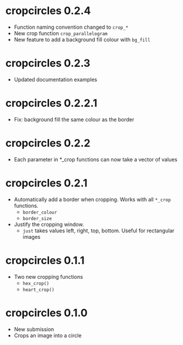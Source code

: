 # cropcircles 0.2.4

* Function naming convention changed to `crop_*`
* New crop function `crop_parallelogram`
* New feature to add a background fill colour with `bg_fill`


# cropcircles 0.2.3

* Updated documentation examples


# cropcircles 0.2.2.1

* Fix: background fill the same colour as the border


# cropcircles 0.2.2

* Each parameter in *_crop functions can now take a vector of values


# cropcircles 0.2.1

* Automatically add a border when cropping. Works with all `*_crop` functions.
  * `border_colour`
  * `border_size`
* Justify the cropping window.
  * `just` takes values left, right, top, bottom. Useful for rectangular images


# cropcircles 0.1.1

* Two new cropping functions
  * `hex_crop()`
  * `heart_crop()`
  

# cropcircles 0.1.0

* New submission
* Crops an image into a circle
